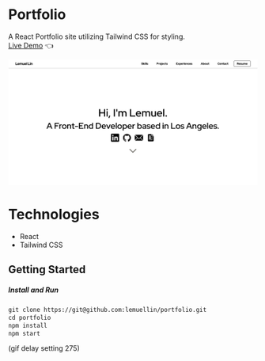 # Portfolio
A React Portfolio site utilizing Tailwind CSS for styling.  
[Live Demo](https://lemuellin.github.io/portfolio/) :point_left:

<img src="./src/assets/screenshots/portfolioCompressed.png">

# Technologies
-	React
-	Tailwind CSS

## Getting Started
##### Install and Run
```
git clone https://git@github.com:lemuellin/portfolio.git
cd portfolio
npm install
npm start
```

(gif delay setting 275)